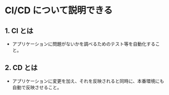 # CI/CD について説明できる

## 1. CI とは

- アプリケーションに問題がないかを調べるためのテスト等を自動化すること。

## 2. CD とは

- アプリケーションに変更を加え、それを反映されると同時に、本番環境にも自動で反映させること。

